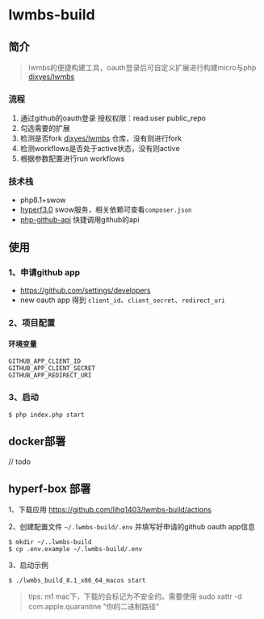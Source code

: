# lwmbs-build

## 简介
> lwmbs的便捷构建工具，oauth登录后可自定义扩展进行构建micro与php [dixyes/lwmbs](https://github.com/dixyes/lwmbs)

### 流程
1. 通过github的oauth登录 授权权限：read:user public_repo
2. 勾选需要的扩展
3. 检测是否fork [dixyes/lwmbs](https://github.com/dixyes/lwmbs) 仓库，没有则进行fork
4. 检测workflows是否处于active状态，没有则active
5. 根据参数配置进行run workflows

### 技术栈
- php8.1+swow
- [hyperf3.0](https://github.com/hyperf/hyperf) swow服务，相关依赖可查看`composer.json`
- [php-github-api](https://github.com/KnpLabs/php-github-api) 快捷调用github的api

## 使用

### 1、申请github app
- https://github.com/settings/developers
- new oauth app 得到 `client_id`、`client_secret`、`redirect_uri`

### 2、项目配置

#### 环境变量

```
GITHUB_APP_CLIENT_ID
GITHUB_APP_CLIENT_SECRET
GITHUB_APP_REDIRECT_URI
```

### 3、启动
```shell
$ php index.php start
```

## docker部署

// todo

## hyperf-box 部署

1、下载应用
https://github.com/lihq1403/lwmbs-build/actions

2、创建配置文件 `~/.lwmbs-build/.env` 并填写好申请的github oauth app信息
```shell
$ mkdir ~/..lwmbs-build
$ cp .env.example ~/.lwmbs-build/.env
```

3、启动示例
```shell
$ ./lwmbs_build_8.1_x86_64_macos start
```

> tips: m1 mac下，下载的会标记为不安全的。需要使用 sudo xattr -d com.apple.quarantine "你的二进制路径"